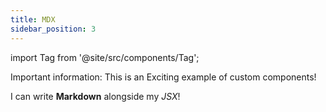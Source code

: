 ```yaml
---
title: MDX
sidebar_position: 3
---
```


import Tag from '@site/src/components/Tag';

<Tag color="#FF5733"><span>Important</span></Tag> information: This is an <Tag color="#3399FF">Exciting</Tag> example of custom components!

I can write **Markdown** alongside my _JSX_!
